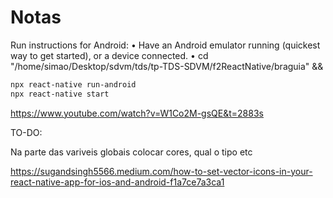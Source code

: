 # Notas

 Run instructions for Android:
    • Have an Android emulator running (quickest way to get started), or a device connected.
    • cd "/home/simao/Desktop/sdvm/tds/tp-TDS-SDVM/f2ReactNative/braguia" && 
  
```sh
npx react-native run-android
npx react-native start
```

https://www.youtube.com/watch?v=W1Co2M-gsQE&t=2883s

TO-DO:

Na parte das variveis globais colocar cores, qual o tipo etc

https://sugandsingh5566.medium.com/how-to-set-vector-icons-in-your-react-native-app-for-ios-and-android-f1a7ce7a3ca1